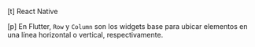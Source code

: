 [t] React Native

[p]
En Flutter, `Row` y `Column` son los widgets base
para ubicar elementos en una línea horizontal o vertical, respectivamente.

